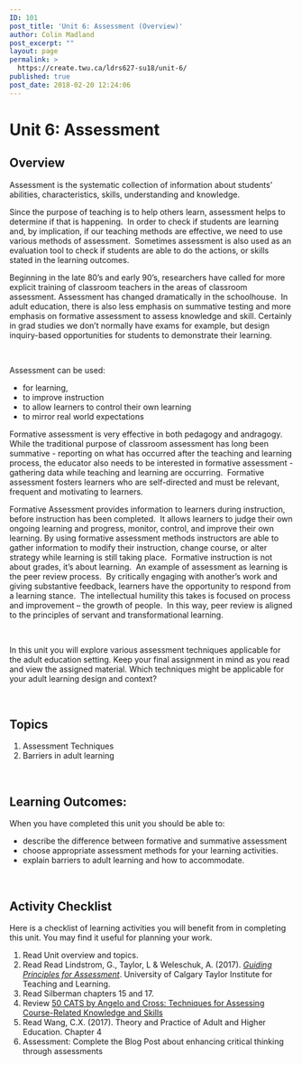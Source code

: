 ```yaml
---
ID: 101
post_title: 'Unit 6: Assessment (Overview)'
author: Colin Madland
post_excerpt: ""
layout: page
permalink: >
  https://create.twu.ca/ldrs627-su18/unit-6/
published: true
post_date: 2018-02-20 12:24:06
---
```

<h1>Unit 6: Assessment</h1>

<h2>Overview</h2>

Assessment is the systematic collection of information about students’ abilities, characteristics, skills, understanding and knowledge.

Since the purpose of teaching is to help others learn, assessment helps to determine if that is happening.  In order to check if students are learning and, by implication, if our teaching methods are effective, we need to use various methods of assessment.  Sometimes assessment is also used as an evaluation tool to check if students are able to do the actions, or skills stated in the learning outcomes.

Beginning in the late 80’s and early 90’s, researchers have called for more explicit training of classroom teachers in the areas of classroom assessment. Assessment has changed dramatically in the schoolhouse.  In adult education, there is also less emphasis on summative testing and more emphasis on formative assessment to assess knowledge and skill. Certainly in grad studies we don’t normally have exams for example, but design inquiry-based opportunities for students to demonstrate their learning.

&nbsp;

Assessment can be used:

<ul>
    <li>for learning,</li>
    <li>to improve instruction</li>
    <li>to allow learners to control their own learning</li>
    <li>to mirror real world expectations</li>
</ul>

Formative assessment is very effective in both pedagogy and andragogy. While the traditional purpose of classroom assessment has long been summative - reporting on what has occurred after the teaching and learning process, the educator also needs to be interested in formative assessment - gathering data while teaching and learning are occurring.  Formative assessment fosters learners who are self-directed and must be relevant, frequent and motivating to learners.

Formative Assessment provides information to learners during instruction, before instruction has been completed.  It allows learners to judge their own ongoing learning and progress, monitor, control, and improve their own learning. By using formative assessment methods instructors are able to gather information to modify their instruction, change course, or alter strategy while learning is still taking place.  Formative instruction is not about grades, it’s about learning.  An example of assessment as learning is the peer review process.  By critically engaging with another’s work and giving substantive feedback, learners have the opportunity to respond from a learning stance.  The intellectual humility this takes is focused on process and improvement – the growth of people.  In this way, peer review is aligned to the principles of servant and transformational learning.

&nbsp;

In this unit you will explore various assessment techniques applicable for the adult education setting. Keep your final assignment in mind as you read and view the assigned material. Which techniques might be applicable for your adult learning design and context?

&nbsp;

<h2>Topics</h2>

<ol>
    <li>Assessment Techniques</li>
    <li>Barriers in adult learning</li>
</ol>

&nbsp;

<h2>Learning Outcomes:</h2>

When you have completed this unit you should be able to:

<ul>
    <li>describe the difference between formative and summative assessment</li>
    <li>choose appropriate assessment methods for your learning activities.</li>
    <li>explain barriers to adult learning and how to accommodate.</li>
</ul>

<strong> </strong>

<h2>Activity Checklist</h2>

Here is a checklist of learning activities you will benefit from in completing this unit. You may find it useful for planning your work.

<ol>
    <li>Read Unit overview and topics.</li>
    <li>Read Read Lindstrom, G., Taylor, L &amp; Weleschuk, A. (2017). <a href="http://studentassessment.ucalgaryblogs.ca/files/2017/06/Guiding-Principles-for-Assessment-of-Student-Learning-FINAL.pdf"><em>Guiding Principles for Assessment</em></a>. University of Calgary Taylor Institute for Teaching and Learning.</li>
    <li>Read Silberman chapters 15 and 17.</li>
    <li>Review <a href="https://vcsa.ucsd.edu/_files/assessment/resources/50_cats.pdf">50 CATS by Angelo and Cross: Techniques for Assessing Course-Related Knowledge and Skills</a></li>
    <li>Read Wang, C.X. (2017). Theory and Practice of Adult and Higher Education. Chapter 4</li>
    <li>Assessment: Complete the Blog Post about enhancing critical thinking through assessments</li>
</ol>

<strong> </strong>
